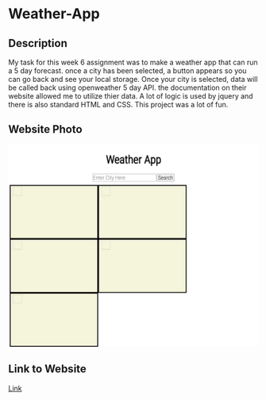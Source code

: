 # Weather-App

## Description

My task for this week 6 assignment was to make a weather app that can run a 5 day forecast. once a city has been selected, a button appears so you can go back and see your local storage. Once your city is selected, data will be called back using openweather 5 day API. the documentation on their website allowed me to utilize thier data. A lot of logic is used by jquery and there is also standard HTML and CSS. This project was a lot of fun.


## Website Photo
![computer](assets/img/pvon11.github.io%20(3).png)

## Link to Website
[Link](https://pvon11.github.io/Weather-App/)